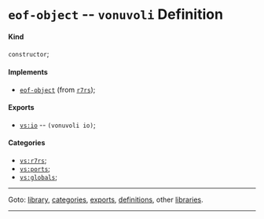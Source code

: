 

<a id='definition__vonuvoli__eof-object'></a>

# `eof-object` -- `vonuvoli` Definition


<a id='definition__vonuvoli__eof-object__kind'></a>

#### Kind

`constructor`;


<a id='definition__vonuvoli__eof-object__implements'></a>

#### Implements

 * [`eof-object`](../../r7rs/definitions/eof-object.md#definition__r7rs__eof-object) (from [`r7rs`](../../r7rs/_index.md#library__r7rs));


<a id='definition__vonuvoli__eof-object__exports'></a>

#### Exports

 * [`vs:io`](../../vonuvoli/exports/vs_3a_io.md#export__vonuvoli__vs_3a_io) -- `(vonuvoli io)`;


<a id='definition__vonuvoli__eof-object__categories'></a>

#### Categories

 * [`vs:r7rs`](../../vonuvoli/categories/vs_3a_r7rs.md#category__vonuvoli__vs_3a_r7rs);
 * [`vs:ports`](../../vonuvoli/categories/vs_3a_ports.md#category__vonuvoli__vs_3a_ports);
 * [`vs:globals`](../../vonuvoli/categories/vs_3a_globals.md#category__vonuvoli__vs_3a_globals);

----

Goto: [library](../../vonuvoli/_index.md#library__vonuvoli), [categories](../../vonuvoli/categories/_index.md#toc__vonuvoli__categories), [exports](../../vonuvoli/exports/_index.md#toc__vonuvoli__exports), [definitions](../../vonuvoli/definitions/_index.md#toc__vonuvoli__definitions), other [libraries](../../_libraries.md#toc__libraries).

----


